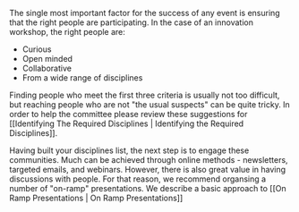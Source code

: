 
The single most important factor for the success of any event is ensuring that the right people are participating.  In the case of an innovation workshop, the right people are:
* Curious
* Open minded
* Collaborative
* From a wide range of disciplines

Finding people who meet the first three criteria is usually not too difficult, but reaching people who are not "the usual suspects" can be quite tricky. In order to help the committee please review these suggestions for [[Identifying The Required Disciplines | Identifying the Required Disciplines]].

Having built your disciplines list, the next step is to engage these communities. Much can be achieved through online methods - newsletters, targeted emails, and webinars. However, there is also great value in having discussions with people. For that reason, we recommend organsing a number of "on-ramp" presentations. We describe a basic approach to [[On Ramp Presentations | On Ramp Presentations]]
